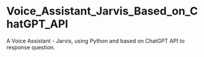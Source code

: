 # Voice_Assistant_Jarvis_Based_on_ChatGPT_API
A Voice Assistant - Jarvis, using Python and based on ChatGPT API to response question.
